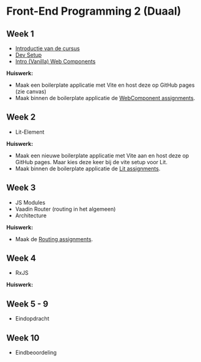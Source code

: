 # Front-End Programming 2 (Duaal)

## Week 1

* [Introductie van de cursus](doc/cursus-introductie.md)
* [Dev Setup](doc/dev-setup.md)
* [Intro (Vanilla) Web Components](doc/intro-web-components.md)

**Huiswerk:**

* Maak een boilerplate applicatie met Vite en host deze op GitHub pages (zie canvas)
* Maak binnen de boilerplate applicatie de [WebComponent assignments](./assignments/web-components/README.md).

## Week 2

* Lit-Element

**Huiswerk:**

* Maak een nieuwe boilerplate applicatie met Vite aan en host deze op GitHub pages. Maar kies deze keer bij de vite setup voor Lit.
* Maak binnen de boilerplate applicatie de [Lit assignments](./assignments/lit/README.md).

## Week 3

* JS Modules
* Vaadin Router (routing in het algemeen)
* Architecture

**Huiswerk:**

* Maak de [Routing assignments](./assignments/routing/README.md).

## Week 4

* RxJS

**Huiswerk:**

## Week 5 - 9

* Eindopdracht

## Week 10

* Eindbeoordeling
